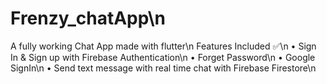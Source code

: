 # Frenzy_chatApp\n

A fully working Chat App made with flutter\n
Features Included ✅\n
• Sign In & Sign up with Firebase Authentication\n
• Forget Password\n
• Google SignIn\n 
• Send text message with real time chat with Firebase Firestore\n
